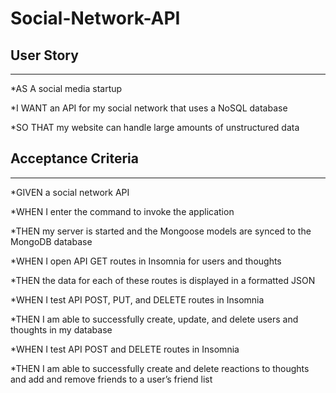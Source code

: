 # Social-Network-API

## User Story
_______________________________________________________
*AS A social media startup

*I WANT an API for my social network that uses a NoSQL database

*SO THAT my website can handle large amounts of unstructured data

## Acceptance Criteria
_______________________________________________________
*GIVEN a social network API

*WHEN I enter the command to invoke the application

*THEN my server is started and the Mongoose models are synced to the MongoDB database

*WHEN I open API GET routes in Insomnia for users and thoughts

*THEN the data for each of these routes is displayed in a formatted JSON

*WHEN I test API POST, PUT, and DELETE routes in Insomnia

*THEN I am able to successfully create, update, and delete users and thoughts in my database

*WHEN I test API POST and DELETE routes in Insomnia

*THEN I am able to successfully create and delete reactions to thoughts and add and remove friends to a user’s friend list

